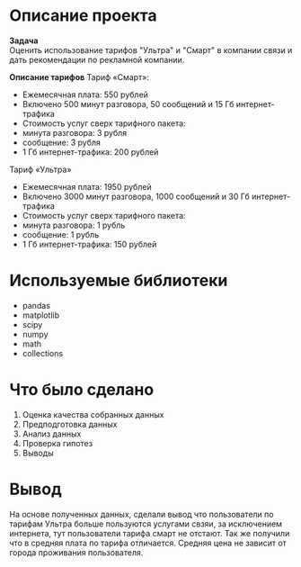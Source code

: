 # Описание проекта

**Задача**  
Оценить использование тарифов "Ультра" и "Смарт" в компании связи и дать рекомендации по рекламной компании.

**Описание тарифов**
Тариф «Смарт»:

- Ежемесячная плата: 550 рублей
- Включено 500 минут разговора, 50 сообщений и 15 Гб интернет-трафика
- Стоимость услуг сверх тарифного пакета:
- минута разговора: 3 рубля
- сообщение: 3 рубля
- 1 Гб интернет-трафика: 200 рублей

Тариф «Ультра»

- Ежемесячная плата: 1950 рублей
- Включено 3000 минут разговора, 1000 сообщений и 30 Гб интернет-трафика
- Стоимость услуг сверх тарифного пакета:
- минута разговора: 1 рубль
- сообщение: 1 рубль
- 1 Гб интернет-трафика: 150 рублей

# Используемые библиотеки

- pandas
- matplotlib
- scipy
- numpy
- math
- collections

# Что было сделано

1. Оценка качества собранных данных
2. Предподготовка данных
3. Анализ данных
4. Проверка гипотез
5. Выводы

# Вывод

На основе полученных данных, сделали вывод что пользователи по тарифам Ультра больше пользуются услугами свзяи, за исключением интернета, тут пользователи тарифа смарт не отстают. Так же получили что в средняя плата по тарифа отличается. Средняя цена не зависит от города проживания пользователя.
